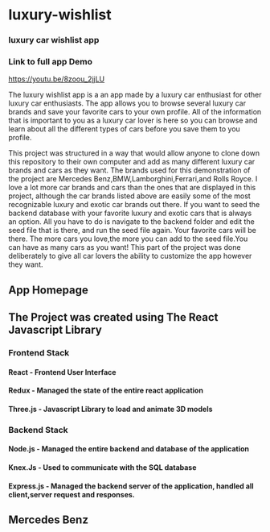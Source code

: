 # luxury-wishlist
### luxury car wishlist app

### Link to full app Demo
https://youtu.be/8zoou_2jjLU

The luxury wishlist app is a an app made by a luxury car enthusiast for other luxury car enthusiasts.
The app allows you to browse several luxury car brands and save your favorite cars to your own profile. 
All of the information that is important to you as a luxury car lover is here so you can browse and learn about all the different types of cars before you save them to you profile.

This project was structured in a way that would allow anyone to clone down this repository to their own computer and add as many different luxury car brands and cars as they want.
The brands used for this demonstration of the project are Mercedes Benz,BMW,Lamborghini,Ferrari,and Rolls Royce. I love a lot more car brands and cars than the ones that are displayed in this project,
although the car brands listed above are easily some of the most recognizable luxury and exotic car brands out there. If you want to seed the backend database with your favorite luxury and exotic cars
that is always an option. All you have to do is navigate to the backend folder and edit the seed file that is there, and run the seed file again. Your favorite cars will be there.
The more cars you love,the more you can add to the seed file.You can have as many cars as you want!
This part of the project was done deliberately to give all car lovers the ability to customize the app however they want.

## App Homepage

## The Project was created using The React Javascript Library
### Frontend Stack
#### React - Frontend User Interface
#### Redux - Managed the state of the entire react application
#### Three.js - Javascript Library to load and animate 3D models
### Backend Stack
#### Node.js - Managed the entire backend and database of the application
#### Knex.Js - Used to communicate with the SQL database
#### Express.js - Managed the backend server of the application, handled all client,server request and responses.

## Mercedes Benz
